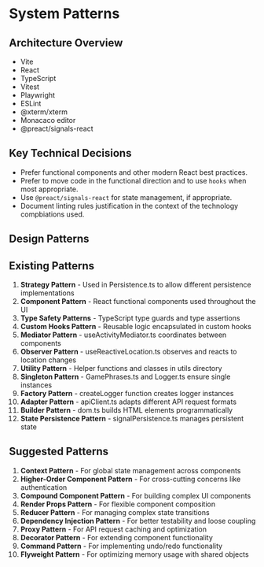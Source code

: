 # System Patterns

## Architecture Overview

- Vite
- React
- TypeScript
- Vitest
- Playwright
- ESLint
- @xterm/xterm
- Monacaco editor
- @preact/signals-react

## Key Technical Decisions

* Prefer functional components and other modern React best practices.
* Prefer to move code in the functional direction and to use `hooks` when most appropriate.
* Use `@preact/signals-react` for state management, if appropriate.
* Document linting rules justification in the context of the technology compbiations used.

## Design Patterns

## Existing Patterns

1. **Strategy Pattern** - Used in Persistence.ts to allow different persistence implementations
2. **Component Pattern** - React functional components used throughout the UI
3. **Type Safety Patterns** - TypeScript type guards and type assertions
4. **Custom Hooks Pattern** - Reusable logic encapsulated in custom hooks
5. **Mediator Pattern** - useActivityMediator.ts coordinates between components
6. **Observer Pattern** - useReactiveLocation.ts observes and reacts to location changes
7. **Utility Pattern** - Helper functions and classes in utils directory
8. **Singleton Pattern** - GamePhrases.ts and Logger.ts ensure single instances
9. **Factory Pattern** - createLogger function creates logger instances
10. **Adapter Pattern** - apiClient.ts adapts different API request formats
11. **Builder Pattern** - dom.ts builds HTML elements programmatically
12. **State Persistence Pattern** - signalPersistence.ts manages persistent state

## Suggested Patterns

1. **Context Pattern** - For global state management across components
2. **Higher-Order Component Pattern** - For cross-cutting concerns like authentication
3. **Compound Component Pattern** - For building complex UI components
4. **Render Props Pattern** - For flexible component composition
5. **Reducer Pattern** - For managing complex state transitions
6. **Dependency Injection Pattern** - For better testability and loose coupling
7. **Proxy Pattern** - For API request caching and optimization
8. **Decorator Pattern** - For extending component functionality
9. **Command Pattern** - For implementing undo/redo functionality
10. **Flyweight Pattern** - For optimizing memory usage with shared objects
